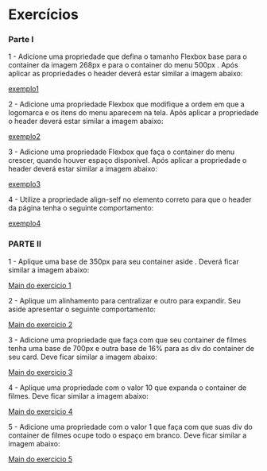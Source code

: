 # Exercícios

### Parte I

1 - Adicione uma propriedade que defina o tamanho Flexbox base para o container da imagem 268px e para o container do menu 500px . Após aplicar as propriedades o header deverá estar similar a imagem abaixo:

[exemplo1](images/exercicio-1.jpeg)


2 - Adicione uma propriedade Flexbox que modifique a ordem em que a logomarca e os itens do menu aparecem na tela. Após aplicar a propriedade o header deverá estar similar a imagem abaixo:

[exemplo2](images/exercicio-2.jpeg)

3 - Adicione uma propriedade Flexbox que faça o container do menu crescer, quando houver espaço disponível. Após aplicar a propriedade o header deverá estar similar a imagem abaixo:

[exemplo3](images/exercicio-3.jpeg)

4 - Utilize a propriedade align-self no elemento correto para que o header da página tenha o seguinte comportamento:

[exemplo4](images/exercicio-4.jpeg)


### PARTE II 

1 - Aplique uma base de 350px para seu container aside . Deverá ficar similar a imagem abaixo:

[Main do exercicio 1](exercicio-part2-1.png)

2 - Aplique um alinhamento para centralizar e outro para expandir. Seu aside apresentar o seguinte comportamento:

[Main do exercicio 2](exercicio-part2-2.png)

3 - Adicione uma propriedade que faça com que seu container de filmes tenha uma base de 700px e outra base de 16% para as div do container de seu card. Deve ficar similar a imagem abaixo:

[Main do exercicio 3](exercicio-part2-3.png)

4 - Aplique uma propriedade com o valor 10 que expanda o container de filmes. Deve ficar similar a imagem abaixo:

[Main do exercicio 4](exercicio-part2-4.png)

5 - Adicione uma propriedade com o valor 1 que faça com que suas div do container de filmes ocupe todo o espaço em branco. Deve ficar similar a imagem abaixo:

[Main do exercicio 5](exercicio-part2-5.png)
